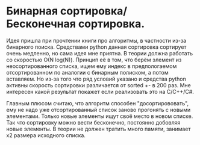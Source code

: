 # Бинарная сортировка/Бесконечная сортировка.

Идея пришла при прочтении книги про алгоритмы, в частности из-за бинарного поиска. Средствами python данная сортировка сортирует очень медленно, но сама идея мне приятна. В теории должна работать со скоростью O(N log(N)). Принцип её в том, что берём элемент из неосортированного списка, ищем ему индекс в предпологаемом отсортированном по аналогии с бинарным полиском, а потом вставляем. Но из-за того что ряд условий указано и средства python активны скорость сортировки различается от sorted +- в 200 раз. Мне интересен какой результат покажет если реализовать это на C/C++/C#.

Главным плюсом считаю, что алгоритм способен "досортирововать", ему не надо уже отсортированный список заново прогонять с новыми элементами. Только новые элементы ищут своё место в новом списке. Так что сортировку можно вести бесконечно, постоянно добовляя новые элементы. В теории не должен тратить много памяти, занимает x2 размера исходного списка.
